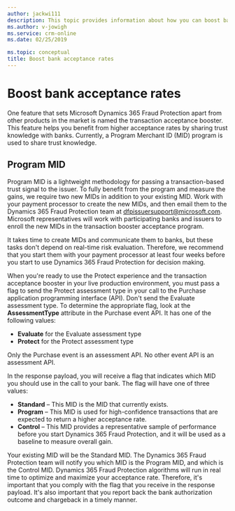 ```yaml
---
author: jackwi111
description: This topic provides information about how you can boost bank acceptance rates.
ms.author: v-jowigh
ms.service: crm-online
ms.date: 02/25/2019

ms.topic: conceptual
title: Boost bank acceptance rates
---
```


# Boost bank acceptance rates

One feature that sets Microsoft Dynamics 365 Fraud Protection apart from other products in the market is named the transaction acceptance booster. This feature helps you benefit from higher acceptance rates by sharing trust knowledge with banks. Currently, a Program Merchant ID (MID) program is used to share trust knowledge.

## Program MID

Program MID is a lightweight methodology for passing a transaction-based trust signal to the issuer. To fully benefit from the program and measure the gains, we require two new MIDs in addition to your existing MID. Work with your payment processor to create the new MIDs, and then email them to the Dynamics 365 Fraud Protection team at <dfpissuersupport@microsoft.com>. Microsoft representatives will work with participating banks and issuers to enroll the new MIDs in the transaction booster acceptance program.

It takes time to create MIDs and communicate them to banks, but these tasks don't depend on real-time risk evaluation. Therefore, we recommend that you start them with your payment processor at least four weeks before you start to use Dynamics 365 Fraud Protection for decision making.

When you're ready to use the Protect experience and the transaction acceptance booster in your live production environment, you must pass a flag to send the Protect assessment type in your call to the Purchase application programming interface (API). Don't send the Evaluate assessment type. To determine the appropriate flag, look at the **AssessmentType** attribute in the Purchase event API. It has one of the following values:

- **Evaluate** for the Evaluate assessment type
- **Protect** for the Protect assessment type

Only the Purchase event is an assessment API. No other event API is an assessment API.

In the response payload, you will receive a flag that indicates which MID you should use in the call to your bank. The flag will have one of three values:

- **Standard** – This MID is the MID that currently exists.
- **Program** – This MID is used for high-confidence transactions that are expected to return a higher acceptance rate.
- **Control** – This MID provides a representative sample of performance before you start Dynamics 365 Fraud Protection, and it will be used as a baseline to measure overall gain.

Your existing MID will be the Standard MID. The Dynamics 365 Fraud Protection team will notify you which MID is the Program MID, and which is the Control MID. Dynamics 365 Fraud Protection algorithms will run in real time to optimize and maximize your acceptance rate. Therefore, it's important that you comply with the flag that you receive in the response payload. It's also important that you report back the bank authorization outcome and chargeback in a timely manner.
